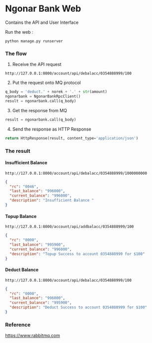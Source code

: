 # Ngonar Bank Web

Contains the API and User Interface

Run the web :
```commandline
python manage.py runserver
```

### The flow 
1. Receive the API request 
```commandline
http://127.0.0.1:8000/account/api/debalacc/0354888999/100
```

2. Put the request onto MQ protocol
```python
q_body = 'deduct.' + norek + '.' + str(amount)
ngonarbank = NgonarBankRpcClient()
result = ngonarbank.call(q_body)
```
3. Get the response from MQ
```python
result = ngonarbank.call(q_body)
```
4. Send the response as HTTP Response
```python
return HttpResponse(result, content_type='application/json')
```

### The result

#### Insufficient Balance 
```commandline
http://127.0.0.1:8000/account/api/debalacc/0354888999/1000000000
```
```json
{
  "rc": "0046",
  "last_balance": "996000",
  "current_balance": "996000",
  "description": "Insufficient Balance "
}
```

#### Topup Balance
```commandline
http://127.0.0.1:8000/account/api/addbalacc/0354888999/100
```
```json
{
  "rc": "0000",
  "last_balance": "995900",
  "current_balance": "996000",
  "description": "Topup Success to account 0354888999 for $100"
}
```

#### Deduct Balance
```commandline
http://127.0.0.1:8000/account/api/debalacc/0354888999/100
```
```json
{
  "rc": "0000",
  "last_balance": "996000",
  "current_balance": "995900",
  "description": "Deduct Success to account 0354888999 for $100"
}
```

### Reference 
https://www.rabbitmq.com







